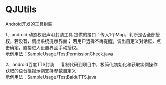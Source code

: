 # QJUtils
Android开发的工具封装   

1、android 动态权限声明封装工具
提供的接口：传入1个Map，判断是否全部授权，若没有，调出系统提示界面；
若用户选择不再提醒，调出自定义对话框，点击确定，直接进入设置界面手动授权。<br>
示例用法：SampleUsage/TestPermissionCheck.java     
     
2、android百度TTS封装     
复制代码到项目中，极简化初始化和获取实例操作    
获取的语音播报示例支持参数自定义      
示例用法：SampleUsage/TestBaiduTTS.java    

